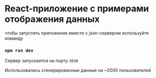 # React-приложение с примерами отображения данных

чтобы запустить приложение вместе с json-сервером используйте команду 

### `npm run dev`

Сервер запускается на порту `3030`

Использовались сгенерированные данные на ~2000 пользователей
